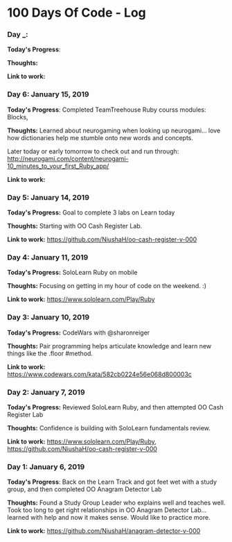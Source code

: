 # 100 Days Of Code - Log

### Day _: 
**Today's Progress**:

**Thoughts:**

**Link to work:**


### Day 6: January 15, 2019 
**Today's Progress**: Completed TeamTreehouse Ruby courss modules: Blocks, 

**Thoughts:**  Learned about neurogaming when looking up neurogami... love how dictionaries help me stumble onto new words and concepts.

Later today or early tomorrow to check out and run through: http://neurogami.com/content/neurogami-10_minutes_to_your_first_Ruby_app/

**Link to work:**


### Day 5: January 14, 2019
**Today's Progress:** Goal to complete 3 labs on Learn today

**Thoughts:** Starting with OO Cash Register Lab.

**Link to work:** https://github.com/NiushaH/oo-cash-register-v-000


### Day 4: January 11, 2019
**Today's Progress:** SoloLearn Ruby on mobile

**Thoughts:** Focusing on getting in my hour of code on the weekend.  :)

**Link to work:** https://www.sololearn.com/Play/Ruby


### Day 3: January 10, 2019
**Today's Progress:** CodeWars with @sharonreiger

**Thoughts:** Pair programming helps articulate knowledge and learn new things like the .floor #method.

**Link to work:** https://www.codewars.com/kata/582cb0224e56e068d800003c


### Day 2: January 7, 2019
**Today's Progress:** Reviewed SoloLearn Ruby, and then attempted OO Cash Register Lab

**Thoughts:** Confidence is building with SoloLearn fundamentals review.

**Link to work:** https://www.sololearn.com/Play/Ruby, https://github.com/NiushaH/oo-cash-register-v-000


### Day 1: January 6, 2019

**Today's Progress**: Back on the Learn Track and got feet wet with a study group, and then completed OO Anagram Detector Lab

**Thoughts:** Found a Study Group Leader who explains well and teaches well.  Took too long to get right relationships in OO Anagram Detector Lab... learned with help and now it makes sense.  Would like to practice more.

**Link to work:** https://github.com/NiushaH/anagram-detector-v-000
